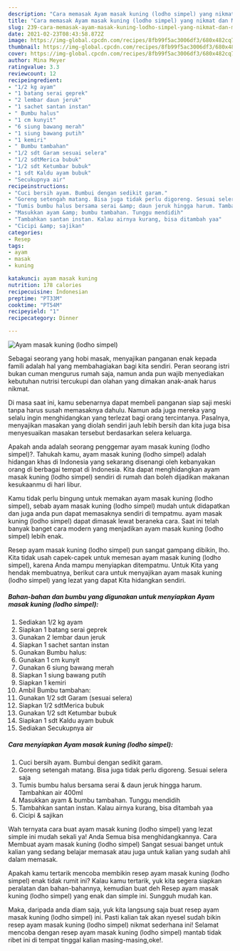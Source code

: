 ```yaml
---
description: "Cara memasak Ayam masak kuning (lodho simpel) yang nikmat dan Mudah Dibuat"
title: "Cara memasak Ayam masak kuning (lodho simpel) yang nikmat dan Mudah Dibuat"
slug: 239-cara-memasak-ayam-masak-kuning-lodho-simpel-yang-nikmat-dan-mudah-dibuat
date: 2021-02-23T08:43:58.872Z
image: https://img-global.cpcdn.com/recipes/8fb99f5ac3006df3/680x482cq70/ayam-masak-kuning-lodho-simpel-foto-resep-utama.jpg
thumbnail: https://img-global.cpcdn.com/recipes/8fb99f5ac3006df3/680x482cq70/ayam-masak-kuning-lodho-simpel-foto-resep-utama.jpg
cover: https://img-global.cpcdn.com/recipes/8fb99f5ac3006df3/680x482cq70/ayam-masak-kuning-lodho-simpel-foto-resep-utama.jpg
author: Mina Meyer
ratingvalue: 3.3
reviewcount: 12
recipeingredient:
- "1/2 kg ayam"
- "1 batang serai geprek"
- "2 lembar daun jeruk"
- "1 sachet santan instan"
- " Bumbu halus"
- "1 cm kunyit"
- "6 siung bawang merah"
- "1 siung bawang putih"
- "1 kemiri"
- " Bumbu tambahan"
- "1/2 sdt Garam sesuai selera"
- "1/2 sdtMerica bubuk"
- "1/2 sdt Ketumbar bubuk"
- "1 sdt Kaldu ayam bubuk"
- "Secukupnya air"
recipeinstructions:
- "Cuci bersih ayam. Bumbui dengan sedikit garam."
- "Goreng setengah matang. Bisa juga tidak perlu digoreng. Sesuai selera saja"
- "Tumis bumbu halus bersama serai &amp; daun jeruk hingga harum. Tambahkan air 400ml"
- "Masukkan ayam &amp; bumbu tambahan. Tunggu mendidih"
- "Tambahkan santan instan. Kalau airnya kurang, bisa ditambah yaa"
- "Cicipi &amp; sajikan"
categories:
- Resep
tags:
- ayam
- masak
- kuning

katakunci: ayam masak kuning 
nutrition: 178 calories
recipecuisine: Indonesian
preptime: "PT33M"
cooktime: "PT54M"
recipeyield: "1"
recipecategory: Dinner

---
```



![Ayam masak kuning (lodho simpel)](https://img-global.cpcdn.com/recipes/8fb99f5ac3006df3/680x482cq70/ayam-masak-kuning-lodho-simpel-foto-resep-utama.jpg)

Sebagai seorang yang hobi masak, menyajikan panganan enak kepada famili adalah hal yang membahagiakan bagi kita sendiri. Peran seorang istri bukan cuman mengurus rumah saja, namun anda pun wajib menyediakan kebutuhan nutrisi tercukupi dan olahan yang dimakan anak-anak harus nikmat.

Di masa  saat ini, kamu sebenarnya dapat membeli panganan siap saji meski tanpa harus susah memasaknya dahulu. Namun ada juga mereka yang selalu ingin menghidangkan yang terlezat bagi orang tercintanya. Pasalnya, menyajikan masakan yang diolah sendiri jauh lebih bersih dan kita juga bisa menyesuaikan masakan tersebut berdasarkan selera keluarga. 



Apakah anda adalah seorang penggemar ayam masak kuning (lodho simpel)?. Tahukah kamu, ayam masak kuning (lodho simpel) adalah hidangan khas di Indonesia yang sekarang disenangi oleh kebanyakan orang di berbagai tempat di Indonesia. Kita dapat menghidangkan ayam masak kuning (lodho simpel) sendiri di rumah dan boleh dijadikan makanan kesukaanmu di hari libur.

Kamu tidak perlu bingung untuk memakan ayam masak kuning (lodho simpel), sebab ayam masak kuning (lodho simpel) mudah untuk didapatkan dan juga anda pun dapat memasaknya sendiri di tempatmu. ayam masak kuning (lodho simpel) dapat dimasak lewat beraneka cara. Saat ini telah banyak banget cara modern yang menjadikan ayam masak kuning (lodho simpel) lebih enak.

Resep ayam masak kuning (lodho simpel) pun sangat gampang dibikin, lho. Kita tidak usah capek-capek untuk memesan ayam masak kuning (lodho simpel), karena Anda mampu menyiapkan ditempatmu. Untuk Kita yang hendak membuatnya, berikut cara untuk menyajikan ayam masak kuning (lodho simpel) yang lezat yang dapat Kita hidangkan sendiri.

<!--inarticleads1-->

##### Bahan-bahan dan bumbu yang digunakan untuk menyiapkan Ayam masak kuning (lodho simpel):

1. Sediakan 1/2 kg ayam
1. Siapkan 1 batang serai geprek
1. Gunakan 2 lembar daun jeruk
1. Siapkan 1 sachet santan instan
1. Gunakan  Bumbu halus:
1. Gunakan 1 cm kunyit
1. Gunakan 6 siung bawang merah
1. Siapkan 1 siung bawang putih
1. Siapkan 1 kemiri
1. Ambil  Bumbu tambahan:
1. Gunakan 1/2 sdt Garam (sesuai selera)
1. Siapkan 1/2 sdtMerica bubuk
1. Gunakan 1/2 sdt Ketumbar bubuk
1. Siapkan 1 sdt Kaldu ayam bubuk
1. Sediakan Secukupnya air




<!--inarticleads2-->

##### Cara menyiapkan Ayam masak kuning (lodho simpel):

1. Cuci bersih ayam. Bumbui dengan sedikit garam.
1. Goreng setengah matang. Bisa juga tidak perlu digoreng. Sesuai selera saja
1. Tumis bumbu halus bersama serai &amp; daun jeruk hingga harum. Tambahkan air 400ml
1. Masukkan ayam &amp; bumbu tambahan. Tunggu mendidih
1. Tambahkan santan instan. Kalau airnya kurang, bisa ditambah yaa
1. Cicipi &amp; sajikan




Wah ternyata cara buat ayam masak kuning (lodho simpel) yang lezat simple ini mudah sekali ya! Anda Semua bisa menghidangkannya. Cara Membuat ayam masak kuning (lodho simpel) Sangat sesuai banget untuk kalian yang sedang belajar memasak atau juga untuk kalian yang sudah ahli dalam memasak.

Apakah kamu tertarik mencoba membikin resep ayam masak kuning (lodho simpel) enak tidak rumit ini? Kalau kamu tertarik, yuk kita segera siapkan peralatan dan bahan-bahannya, kemudian buat deh Resep ayam masak kuning (lodho simpel) yang enak dan simple ini. Sungguh mudah kan. 

Maka, daripada anda diam saja, yuk kita langsung saja buat resep ayam masak kuning (lodho simpel) ini. Pasti kalian tak akan nyesel sudah bikin resep ayam masak kuning (lodho simpel) nikmat sederhana ini! Selamat mencoba dengan resep ayam masak kuning (lodho simpel) mantab tidak ribet ini di tempat tinggal kalian masing-masing,oke!.

